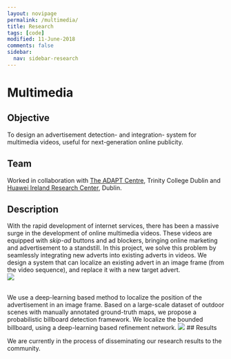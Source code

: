 ```yaml
---
layout: novipage
permalink: /multimedia/
title: Research
tags: [code]
modified: 11-June-2018
comments: false
sidebar:
  nav: sidebar-research
---
```


# Multimedia

## Objective 
To design an advertisement detection- and integration- system for multimedia videos, useful for next-generation online publicity. 

## Team
Worked in collaboration with [The ADAPT Centre](https://www.adaptcentre.ie/), Trinity College Dublin and [Huawei Ireland Research Center](http://www.huawei.com/en/about-huawei/corporate-information/research-development), Dublin. 

## Description 
With the rapid development of internet services, there has been a massive surge in the development of online multimedia videos. These videos are equipped with *skip-ad* buttons and ad blockers, bringing online marketing and advertisement to a standstill. In this project, we solve this problem by seamlessly integrating new adverts into existing adverts in videos. We design a system that can localize an existing advert in an image frame (from the video sequence), and replace it with a new target advert.    
<img src="{{ site.baseurl }}/images/advert-story.png">
<!---
*(From left to right) Original image, Augmented image with new target advert.*   
-->

<br />
We use a deep-learning based method to localize the position of the advertisement in an image frame. Based on a large-scale dataset of outdoor scenes with manually annotated ground-truth maps, we propose a probabilistic billboard detection framework. We localize the bounded billboard, using a deep-learning based refinement network. 
<img src="{{ site.baseurl }}/images/advert-localization.jpg">
<!---
*(From left to right) Input image, Binary ground-truth map, Detected advert, Localized advert.*  
-->
## Results   

We are currently in the process of disseminating our research results to the community. 